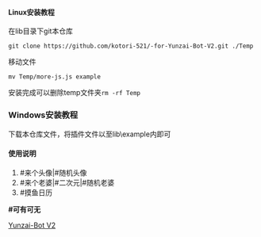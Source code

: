 
#### Linux安装教程
在lib目录下git本仓库

```
git clone https://github.com/kotori-521/-for-Yunzai-Bot-V2.git ./Temp
```
移动文件

```
mv Temp/more-js.js example
```
安装完成可以删除temp文件夹`rm -rf Temp`
### Windows安装教程
下载本仓库文件，将插件文件以至lib\example内即可

#### 使用说明

1.  #来个头像|#随机头像
2.  #来个老婆|#二次元|#随机老婆
3.  #摸鱼日历

 **#可有可无** 

[Yunzai-Bot V2](https://github.com/yoimiya-kokomi/Yunzai-Bot)
